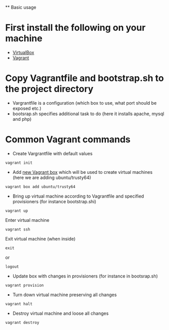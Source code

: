 ** Basic usage

# First install the following on your machine
- [VirtualBox](https://www.virtualbox.org/)
- [Vagrant](https://www.vagrantup.com/)

# Copy Vagrantfile and bootstrap.sh to the project directory
- Vargrantfile is a configuration (which box to use, what port should be exposed etc.)
- bootsrap.sh specifies additional task to do (here it installs apache, mysql and php)


# Common Vagrant commands
- Create Vargrantfile with default values
```
vagrant init

```

- Add [new Vagrant box](https://atlas.hashicorp.com/boxes/search) which will be used to create virtual machines (here we are adding ubuntu/trusty64)
```
vagrant box add ubuntu/trusty64

```

- Bring up virtual machine according to Vagrantfile and specified provisioners (for instance bootstrap.shi)
```
vagrant up

```

Enter virtual machine
```
vagrant ssh

```

Exit virtual machine (when inside)
```
exit

```
or
```
logout

```

- Update box with changes in provisioners (for instance in bootsrap.sh)
```
vagrant provision

```

- Turn down virtual machine preserving all changes
```
vagrant halt

```

- Destroy virtual machine and loose all changes
```
vagrant destroy

```
